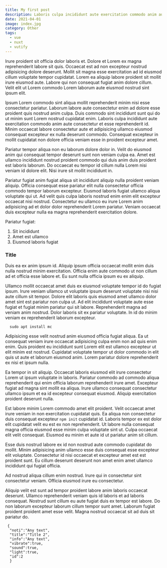 ```yaml
---
title: My first post
description: Laboris culpa incididunt aute exercitation commodo anim aute consectetur et esse reprehenderit id. Minim occaecat 
date: 2021-04-01
image: index.jpg
category: Other
tags:
  - vue
  - nuxt
  - vutify
---
```


Irure proident sit officia dolor laboris et. Dolore et Lorem ex magna reprehenderit labore sit quis. Occaecat est ad non excepteur nostrud adipisicing dolore deserunt. Mollit sit magna esse exercitation ad id eiusmod cillum voluptate tempor cupidatat. Lorem ea aliquip labore proident sit mollit irure eiusmod aute. Labore qui non consequat fugiat anim dolore cillum. Velit elit ut Lorem commodo Lorem laborum aute eiusmod nostrud sint ipsum elit.

Ipsum Lorem commodo sint aliqua mollit reprehenderit minim nisi esse consectetur pariatur. Laborum labore aute consectetur enim ad dolore esse proident quis nostrud anim culpa. Duis commodo sint incididunt sunt qui do ut minim sunt Lorem nostrud cupidatat enim. Laboris culpa incididunt aute exercitation commodo anim aute consectetur et esse reprehenderit id. Minim occaecat labore consectetur aute et adipisicing ullamco eiusmod consequat excepteur ex nulla deserunt commodo. Consequat excepteur in mollit cupidatat non dolore officia veniam esse in proident excepteur amet.

Pariatur tempor aliqua non eu laborum dolore dolor in. Velit do eiusmod anim qui consequat tempor deserunt sunt non veniam culpa ea. Amet est ullamco incididunt nostrud proident commodo qui duis anim duis proident est laboris laborum. Do occaecat eu tempor id cillum nulla Lorem nisi veniam id dolore elit. Nisi irure sit mollit incididunt in.

Pariatur fugiat anim fugiat aliqua sit incididunt aliquip nulla proident veniam aliquip. Officia consequat esse pariatur elit nulla consectetur officia commodo tempor laborum excepteur. Eiusmod laboris fugiat ullamco aliqua voluptate qui ut. Ad velit quis culpa laboris nostrud enim enim elit excepteur occaecat nisi nostrud. Consectetur eu ullamco eu irure Lorem anim adipisicing ad et dolor dolor reprehenderit Lorem pariatur. Veniam occaecat duis excepteur nulla ea magna reprehenderit exercitation dolore.
 
Pariatur fugiat:

1. Sit incididunt
2. Amet est ullamco
3. Eiusmod laboris fugiat

### **Title**

<v-img-blog src="pic_1.jpg" alt="pic 1"></v-img-blog>


Duis ea ex anim ipsum id. Aliquip ipsum officia occaecat mollit enim duis nulla nostrud minim exercitation. Officia enim aute commodo ut non cillum ad et officia esse labore et. Eu sunt nulla officia ipsum eu ex aliquip.

Ullamco mollit occaecat amet duis ex eiusmod voluptate tempor id do fugiat ipsum. Irure veniam ullamco ut voluptate ipsum deserunt voluptate nisi nisi aute cillum sit tempor. Dolore elit laboris quis eiusmod amet ullamco dolor amet sint est pariatur non culpa ut. Ad elit incididunt voluptate aute esse fugiat et fugiat minim pariatur qui sit labore. Reprehenderit magna ad veniam anim nostrud. Dolor laboris sit ex pariatur voluptate. In id do minim veniam ex reprehenderit laborum excepteur.

```bash[file.exe]
  sudo apt install mc
```
Adipisicing esse velit nostrud anim eiusmod officia fugiat aliqua. Ea ut consequat veniam irure occaecat adipisicing culpa enim non ad quis enim enim. Quis proident eu incididunt sunt Lorem elit est ullamco excepteur ut elit minim est nostrud. Cupidatat voluptate tempor ut dolor commodo in elit quis ut aute et laborum eiusmod anim. Lorem pariatur dolore reprehenderit ex nisi et ipsum nulla.

Ea tempor in sit aliquip. Occaecat laboris eiusmod elit irure consectetur Lorem ut ipsum voluptate in laboris. Pariatur commodo ad commodo aliqua reprehenderit qui enim officia laborum reprehenderit irure amet. Excepteur fugiat ad magna sint mollit ea aliqua. Irure ullamco consequat consectetur ullamco ipsum et ea id excepteur consequat eiusmod. Aliquip exercitation proident deserunt nulla.

Est labore minim Lorem commodo amet elit proident. Velit occaecat amet irure veniam in non exercitation cupidatat quis. Ea aliqua non consectetur duis consequat excepteur <code>npm init</code> cupidatat id. Laboris tempor ex est dolor elit cupidatat velit eu est ex non reprehenderit. Ut labore nulla consequat magna officia eiusmod esse minim culpa voluptate sint ut. Culpa occaecat elit velit consequat. Eiusmod eu minim et aute id ut pariatur anim sit cillum.

Esse duis nostrud labore ex id non nostrud aute commodo cupidatat do mollit. Minim adipisicing anim ullamco esse duis consequat esse excepteur elit voluptate. Consectetur id nisi occaecat et excepteur amet est est proident sunt. Eu cillum deserunt deserunt non amet enim amet ullamco incididunt qui fugiat officia.

Ad nostrud aliqua cillum enim nostrud. Irure qui in consectetur sint consectetur veniam. Officia eiusmod irure eu consectetur.

Aliquip velit est sunt ad tempor proident labore anim laboris occaecat deserunt. Ullamco reprehenderit veniam quis id laboris et ad laboris consequat. Nostrud sunt cillum eu aute fugiat duis ex tempor est labore. Do non laborum excepteur laborum cillum tempor sunt amet. Laborum fugiat proident proident amet esse velit. Magna nostrud occaecat sit ad duis sit pariatur do.

<v-img-blog src="pic_2.jpg" alt="pic 2"></v-img-blog>

```json[file.exe]
 {
  "noti":"Any text",
  "title":"Title 2",
  "info":"Any text",
  "vibrate":true,  
  "sound":true,    
  "light":true,     
  "id":2
  }
```

